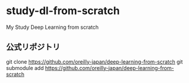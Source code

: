 # study-dl-from-scratch
My Study Deep Learning from scratch

## 公式リポジトリ
git clone https://github.com/oreilly-japan/deep-learning-from-scratch
git submodule add https://github.com/oreilly-japan/deep-learning-from-scratch

